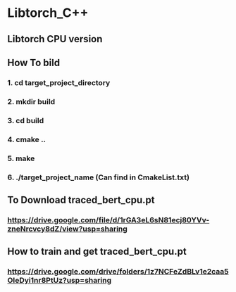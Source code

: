 # Libtorch_C++

## Libtorch  CPU version

## How To bild
### 1. cd target_project_directory
### 2. mkdir build
### 3. cd build
### 4. cmake ..
### 5. make
### 6. ./target_project_name   (Can find in CmakeList.txt)



## To Download traced_bert_cpu.pt
### https://drive.google.com/file/d/1rGA3eL6sN81ecj80YVv-zneNrcvcy8dZ/view?usp=sharing

## How to train and get traced_bert_cpu.pt
### https://drive.google.com/drive/folders/1z7NCFeZdBLv1e2caa5OIeDyi1nr8PtUz?usp=sharing
